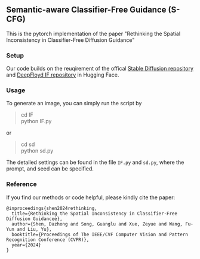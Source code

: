 ## Semantic-aware  Classifier-Free Guidance (S-CFG)
This is the pytorch implementation of the paper "Rethinking the Spatial Inconsistency in Classifier-Free Diffusion Guidance"

### Setup
Our code builds on the reuqirement of the offical [Stable Diffusion repository](https://huggingface.co/runwayml/stable-diffusion-v1-5) and  [DeepFloyd IF repository](https://huggingface.co/DeepFloyd/IF-I-M-v1.0) in Hugging Face. 



### Usage
To generate an image, you can simply run the script by 

> cd IF \
> python IF.py

or

>cd sd \
>python sd.py

The detailed settings can be found in the file `IF.py` and  `sd.py`, where the prompt, and seed can be specified.






### Reference
If you find our methods or code helpful, please kindly cite the paper: 
```angular2
@inproceedings{shen2024rethinking,
  title={Rethinking the Spatial Inconsistency in Classifier-Free Diffusion Guidancee},
  author={Shen, Dazhong and Song, Guanglu and Xue, Zeyue and Wang, Fu-Yun and Liu, Yu},
  booktitle={Proceedings of The IEEE/CVF Computer Vision and Pattern Recognition Conference (CVPR)},
  year={2024}
}
``` 
